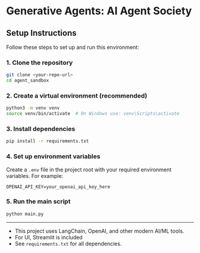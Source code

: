 # Generative Agents: AI Agent Society

## Setup Instructions

Follow these steps to set up and run this environment:

### 1. Clone the repository
```bash
git clone <your-repo-url>
cd agent_sandbox
```

### 2. Create a virtual environment (recommended)
```bash
python3 -m venv venv
source venv/bin/activate  # On Windows use: venv\Scripts\activate
```

### 3. Install dependencies
```bash
pip install -r requirements.txt
```

### 4. Set up environment variables
Create a `.env` file in the project root with your required environment variables. For example:
```env
OPENAI_API_KEY=your_openai_api_key_here
```

### 5. Run the main script
```bash
python main.py
```

---

- This project uses LangChain, OpenAI, and other modern AI/ML tools.
- For UI, Streamlit is included 
- See `requirements.txt` for all dependencies.

